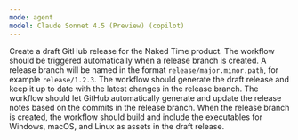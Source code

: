 ```yaml
---
mode: agent
model: Claude Sonnet 4.5 (Preview) (copilot)
---
```

Create a draft GitHub release for the Naked Time product. The workflow should
be triggered automatically when a release branch is created. A release branch
will be named in the format `release/major.minor.path`, for example
`release/1.2.3`. The workflow should generate the draft release and keep it
up to date with the latest changes in the release branch. The workflow should
let GitHub automatically generate and update the release notes based on the
commits in the release branch. When the release branch is created, the workflow 
should build and include the executables for Windows, macOS, and Linux as assets
in the draft release.